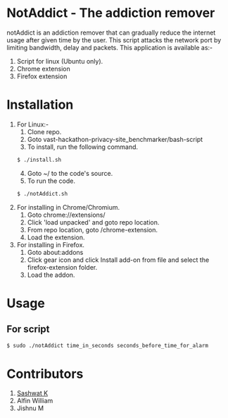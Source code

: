 # NotAddict - The addiction remover

notAddict is an addiction remover that can gradually reduce the internet usage after given time by the user. This script attacks the network port by limiting bandwidth, delay and packets.
This application is available as:-
1. Script for linux (Ubuntu only).
2. Chrome extension
3. Firefox extension

# Installation

1. For Linux:-
    1. Clone repo.
    2. Goto vast-hackathon-privacy-site_benchmarker/bash-script
    3. To install, run the following command.
    ```bash
    $ ./install.sh
    ```
    4. Goto ~/ to the code's source.
    5. To run the code.
    ```bash
    $ ./notAddict.sh
    ```
2. For installing in Chrome/Chromium.
    1. Goto chrome://extensions/
    2. Click 'load unpacked' and goto repo location.
    3. From repo location, goto /chrome-extension.
    4. Load the extension.
3. For installing in Firefox.
    1. Goto about:addons
    2. Click gear icon and click Install add-on from file and select the firefox-extension folder.
    3. Load the addon.

# Usage

## For script

```bash
$ sudo ./notAddict time_in_seconds seconds_before_time_for_alarm
```

# Contributors

1. [Sashwat K](https://www.sashwat.in)
2. Alfin William
3. Jishnu M
